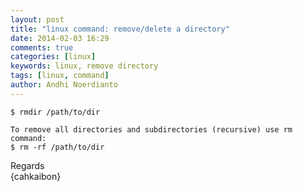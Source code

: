 ```yaml
---
layout: post
title: "linux command: remove/delete a directory"
date: 2014-02-03 16:29
comments: true
categories: [linux]
keywords: linux, remove directory
tags: [linux, command]
author: Andhi Noerdianto
---
```

```
$ rmdir /path/to/dir

To remove all directories and subdirectories (recursive) use rm command:
$ rm -rf /path/to/dir
```

Regards<br/>
{cahkaibon}
